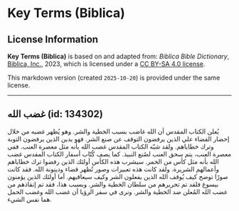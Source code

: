 # Key Terms (Biblica)

## License Information

**Key Terms (Biblica)** is based on and adapted from: _Biblica Bible Dictionary_, [Biblica, Inc.](https://www.biblica.com/), 2023, which is licensed under a [CC BY-SA 4.0 license](https://creativecommons.org/licenses/by-sa/4.0/legalcode.en).

This markdown version (created `2025-10-20`) is provided under the same license.



--------------------------------

## غضب الله (id: 134302)

يُعلن الكتاب المقدس أن الله غاضب بسبب الخطية والشر. وهو يُظهر غضبه من خلال إحضار القضاء علي الذين يرفضون التوقف عن صنع الشر. فهو يدين الذين يرفضون التوبة وترك خطاياهم. ولقد شبّه الكتاب المقدس غضب الله بأنه مثل معصرة العنب. ففي معصرة العنب، يتم سحق العنب لصُنع النبيذ. كما يصف كُتّاب أسفار الكتاب المقدس غضب الله بأنه مثل كأس من الخمر. سيشرب هذه الكأس أولئك الذين رفضوا ترك خطاياهم وأعمالهم الشريرة. ولقد كانت هذه تعبيرات وصور تُظهر قضاء ودينونة الله. فقد كانت صورًا توضح كيف يُوقف الله الذين يفعلون الشر وكيف سيعاقبهم. أما أولئك الذين يؤمنون بيسوع فلقد تم تحريرهم من سلطان الخطية والشر. وبسبب هذا، فقد تم إنقاذهم من غضب الله المُعلن ضد الخطية والشر. ونرى في سفر الرؤيا أن غضب الله وغضب الحمل هما نفس الشيء.


